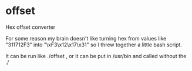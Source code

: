 # offset
Hex offset converter

For some reason my brain doesn't like turning hex from values like "311712F3" into "\xF3\x12\x17\x31" so I threw together a little bash script.

It can be run like ./offset <offset>, or it can be put in /usr/bin and called without the ./
